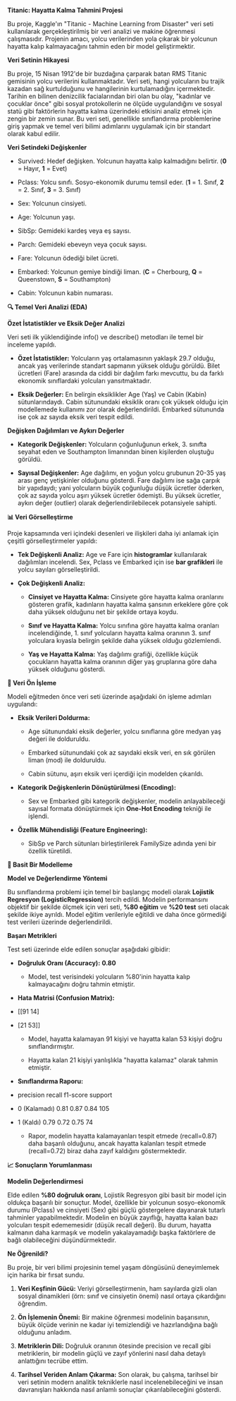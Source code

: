 **Titanic: Hayatta Kalma Tahmini Projesi**

Bu proje, Kaggle'ın "Titanic - Machine Learning from Disaster" veri seti
kullanılarak gerçekleştirilmiş bir veri analizi ve makine öğrenmesi
çalışmasıdır. Projenin amacı, yolcu verilerinden yola çıkarak bir
yolcunun hayatta kalıp kalmayacağını tahmin eden bir model
geliştirmektir.

**Veri Setinin Hikayesi**

Bu proje, 15 Nisan 1912'de bir buzdağına çarparak batan RMS Titanic
gemisinin yolcu verilerini kullanmaktadır. Veri seti, hangi yolcuların
bu trajik kazadan sağ kurtulduğunu ve hangilerinin kurtulamadığını
içermektedir. Tarihin en bilinen denizcilik facialarından biri olan bu
olay, "kadınlar ve çocuklar önce" gibi sosyal protokollerin ne ölçüde
uygulandığını ve sosyal statü gibi faktörlerin hayatta kalma üzerindeki
etkisini analiz etmek için zengin bir zemin sunar. Bu veri seti,
genellikle sınıflandırma problemlerine giriş yapmak ve temel veri bilimi
adımlarını uygulamak için bir standart olarak kabul edilir.

**Veri Setindeki Değişkenler**

-   Survived: Hedef değişken. Yolcunun hayatta kalıp kalmadığını
    belirtir. (**0** = Hayır, **1** = Evet)

-   Pclass: Yolcu sınıfı. Sosyo-ekonomik durumu temsil eder. (**1** = 1.
    Sınıf, **2** = 2. Sınıf, **3** = 3. Sınıf)

-   Sex: Yolcunun cinsiyeti.

-   Age: Yolcunun yaşı.

-   SibSp: Gemideki kardeş veya eş sayısı.

-   Parch: Gemideki ebeveyn veya çocuk sayısı.

-   Fare: Yolcunun ödediği bilet ücreti.

-   Embarked: Yolcunun gemiye bindiği liman. (**C** = Cherbourg, **Q** =
    Queenstown, **S** = Southampton)

-   Cabin: Yolcunun kabin numarası.

**🔍 Temel Veri Analizi (EDA)**

**Özet İstatistikler ve Eksik Değer Analizi**

Veri seti ilk yüklendiğinde info() ve describe() metodları ile temel bir
inceleme yapıldı.

-   **Özet İstatistikler:** Yolcuların yaş ortalamasının yaklaşık 29.7
    olduğu, ancak yaş verilerinde standart sapmanın yüksek olduğu
    görüldü. Bilet ücretleri (Fare) arasında da ciddi bir dağılım farkı
    mevcuttu, bu da farklı ekonomik sınıflardaki yolcuları
    yansıtmaktadır.

-   **Eksik Değerler:** En belirgin eksiklikler Age (Yaş) ve Cabin
    (Kabin) sütunlarındaydı. Cabin sütunundaki eksiklik oranı çok yüksek
    olduğu için modellemede kullanımı zor olarak değerlendirildi.
    Embarked sütununda ise çok az sayıda eksik veri tespit edildi.

**Değişken Dağılımları ve Aykırı Değerler**

-   **Kategorik Değişkenler:** Yolcuların çoğunluğunun erkek, 3. sınıfta
    seyahat eden ve Southampton limanından binen kişilerden oluştuğu
    görüldü.

-   **Sayısal Değişkenler:** Age dağılımı, en yoğun yolcu grubunun 20-35
    yaş arası genç yetişkinler olduğunu gösterdi. Fare dağılımı ise sağa
    çarpık bir yapıdaydı; yani yolcuların büyük çoğunluğu düşük ücretler
    öderken, çok az sayıda yolcu aşırı yüksek ücretler ödemişti. Bu
    yüksek ücretler, aykırı değer (outlier) olarak değerlendirilebilecek
    potansiyele sahipti.

**📊 Veri Görselleştirme**

Proje kapsamında veri içindeki desenleri ve ilişkileri daha iyi anlamak
için çeşitli görselleştirmeler yapıldı:

-   **Tek Değişkenli Analiz:** Age ve Fare için **histogramlar**
    kullanılarak dağılımları incelendi. Sex, Pclass ve Embarked için ise
    **bar grafikleri** ile yolcu sayıları görselleştirildi.

-   **Çok Değişkenli Analiz:**

    -   **Cinsiyet ve Hayatta Kalma:** Cinsiyete göre hayatta kalma
        oranlarını gösteren grafik, kadınların hayatta kalma şansının
        erkeklere göre çok daha yüksek olduğunu net bir şekilde ortaya
        koydu.

    -   **Sınıf ve Hayatta Kalma:** Yolcu sınıfına göre hayatta kalma
        oranları incelendiğinde, 1. sınıf yolcuların hayatta kalma
        oranının 3. sınıf yolculara kıyasla belirgin şekilde daha yüksek
        olduğu gözlemlendi.

    -   **Yaş ve Hayatta Kalma:** Yaş dağılımı grafiği, özellikle küçük
        çocukların hayatta kalma oranının diğer yaş gruplarına göre daha
        yüksek olduğunu gösterdi.

**🧹 Veri Ön İşleme**

Modeli eğitmeden önce veri seti üzerinde aşağıdaki ön işleme adımları
uygulandı:

-   **Eksik Verileri Doldurma:**

    -   Age sütunundaki eksik değerler, yolcu sınıflarına göre medyan
        yaş değeri ile dolduruldu.

    -   Embarked sütunundaki çok az sayıdaki eksik veri, en sık görülen
        liman (mod) ile dolduruldu.

    -   Cabin sütunu, aşırı eksik veri içerdiği için modelden çıkarıldı.

-   **Kategorik Değişkenlerin Dönüştürülmesi (Encoding):**

    -   Sex ve Embarked gibi kategorik değişkenler, modelin
        anlayabileceği sayısal formata dönüştürmek için **One-Hot
        Encoding** tekniği ile işlendi.

-   **Özellik Mühendisliği (Feature Engineering):**

    -   SibSp ve Parch sütunları birleştirilerek FamilySize adında yeni
        bir özellik türetildi.

**🤖 Basit Bir Modelleme**

**Model ve Değerlendirme Yöntemi**

Bu sınıflandırma problemi için temel bir başlangıç modeli olarak
**Lojistik Regresyon (LogisticRegression)** tercih edildi. Modelin
performansını objektif bir şekilde ölçmek için veri seti, **%80 eğitim**
ve **%20 test** seti olacak şekilde ikiye ayrıldı. Model eğitim
verileriyle eğitildi ve daha önce görmediği test verileri üzerinde
değerlendirildi.

**Başarı Metrikleri**

Test seti üzerinde elde edilen sonuçlar aşağıdaki gibidir:

-   **Doğruluk Oranı (Accuracy):** **0.80**

    -   Model, test verisindeki yolcuların %80'inin hayatta kalıp
        kalmayacağını doğru tahmin etmiştir.

-   **Hata Matrisi (Confusion Matrix):**

-   \[\[91 14\]

-   \[21 53\]\]

    -   Model, hayatta kalamayan 91 kişiyi ve hayatta kalan 53 kişiyi
        doğru sınıflandırmıştır.

    -   Hayatta kalan 21 kişiyi yanlışlıkla "hayatta kalamaz" olarak
        tahmin etmiştir.

-   **Sınıflandırma Raporu:**

-   precision recall f1-score support

-   0 (Kalamadı) 0.81 0.87 0.84 105

-   1 (Kaldı) 0.79 0.72 0.75 74

    -   Rapor, modelin hayatta kalamayanları tespit etmede (recall=0.87)
        daha başarılı olduğunu, ancak hayatta kalanları tespit etmede
        (recall=0.72) biraz daha zayıf kaldığını göstermektedir.

**📈 Sonuçların Yorumlanması**

**Modelin Değerlendirmesi**

Elde edilen **%80 doğruluk oranı**, Lojistik Regresyon gibi basit bir
model için oldukça başarılı bir sonuçtur. Model, özellikle bir yolcunun
sosyo-ekonomik durumu (Pclass) ve cinsiyeti (Sex) gibi güçlü
göstergelere dayanarak tutarlı tahminler yapabilmektedir. Modelin en
büyük zayıflığı, hayatta kalan bazı yolcuları tespit edememesidir (düşük
recall değeri). Bu durum, hayatta kalmanın daha karmaşık ve modelin
yakalayamadığı başka faktörlere de bağlı olabileceğini düşündürmektedir.

**Ne Öğrenildi?**

Bu proje, bir veri bilimi projesinin temel yaşam döngüsünü deneyimlemek
için harika bir fırsat sundu.

1.  **Veri Keşfinin Gücü:** Veriyi görselleştirmenin, ham sayılarda
    gizli olan sosyal dinamikleri (örn: sınıf ve cinsiyetin önemi) nasıl
    ortaya çıkardığını öğrendim.

2.  **Ön İşlemenin Önemi:** Bir makine öğrenmesi modelinin başarısının,
    büyük ölçüde verinin ne kadar iyi temizlendiği ve hazırlandığına
    bağlı olduğunu anladım.

3.  **Metriklerin Dili:** Doğruluk oranının ötesinde precision ve recall
    gibi metriklerin, bir modelin güçlü ve zayıf yönlerini nasıl daha
    detaylı anlattığını tecrübe ettim.

4.  **Tarihsel Veriden Anlam Çıkarma:** Son olarak, bu çalışma, tarihsel
    bir veri setinin modern analitik tekniklerle nasıl
    incelenebileceğini ve insan davranışları hakkında nasıl anlamlı
    sonuçlar çıkarılabileceğini gösterdi.
